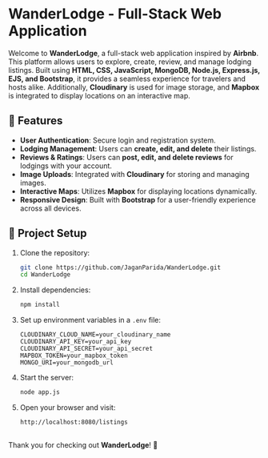 # WanderLodge - Full-Stack Web Application

Welcome to **WanderLodge**, a full-stack web application inspired by **Airbnb**. This platform allows users to explore, create, review, and manage lodging listings. Built using **HTML, CSS, JavaScript, MongoDB, Node.js, Express.js, EJS, and Bootstrap**, it provides a seamless experience for travelers and hosts alike. Additionally, **Cloudinary** is used for image storage, and **Mapbox** is integrated to display locations on an interactive map.

## 🚀 Features

- **User Authentication**: Secure login and registration system.
- **Lodging Management**: Users can **create, edit, and delete** their listings.
- **Reviews & Ratings**: Users can **post, edit, and delete reviews** for lodgings with your account.
- **Image Uploads**: Integrated with **Cloudinary** for storing and managing images.
- **Interactive Maps**: Utilizes **Mapbox** for displaying locations dynamically.
- **Responsive Design**: Built with **Bootstrap** for a user-friendly experience across all devices.

## 📂 Project Setup

1. Clone the repository:
   ```sh
   git clone https://github.com/JaganParida/WanderLodge.git
   cd WanderLodge
   ```
2. Install dependencies:
   ```sh
   npm install
   ```
3. Set up environment variables in a `.env` file:
   ```env
   CLOUDINARY_CLOUD_NAME=your_cloudinary_name
   CLOUDINARY_API_KEY=your_api_key
   CLOUDINARY_API_SECRET=your_api_secret
   MAPBOX_TOKEN=your_mapbox_token
   MONGO_URI=your_mongodb_url
   ```
4. Start the server:
   ```sh
   node app.js
   ```
5. Open your browser and visit:
   ```sh
   http://localhost:8080/listings
   ```

##

Thank you for checking out **WanderLodge**! 🚀
